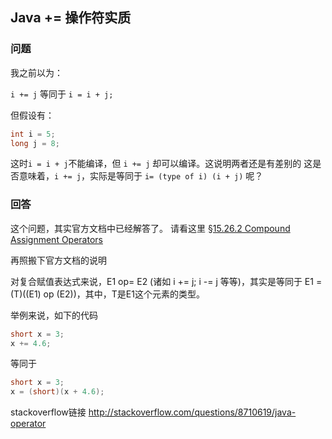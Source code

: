 ## Java += 操作符实质

### 问题

我之前以为：

`i += j` 等同于 `i = i + j;`

但假设有：

```java
int i = 5;
long j = 8;
```

这时`i = i + j`不能编译，但 `i += j` 却可以编译。这说明两者还是有差别的
这是否意味着，`i += j`，实际是等同于 `i= (type of i) (i + j)` 呢？

### 回答

这个问题，其实官方文档中已经解答了。 请看这里 [§15.26.2 Compound Assignment Operators](http://docs.oracle.com/javase/specs/jls/se8/html/jls-15.html#jls-15.26.2)


再照搬下官方文档的说明


对复合赋值表达式来说，E1 op= E2 (诸如 i += j; i -= j 等等)，其实是等同于 E1 = (T)((E1) op (E2))，其中，T是E1这个元素的类型。

举例来说，如下的代码

```java
short x = 3;
x += 4.6;
```

等同于

```java
short x = 3;
x = (short)(x + 4.6);
```


stackoverflow链接
http://stackoverflow.com/questions/8710619/java-operator
